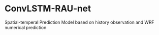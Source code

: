 # ConvLSTM-RAU-net
Spatial-temperal Prediction Model based on history observation and WRF numerical prediction 
